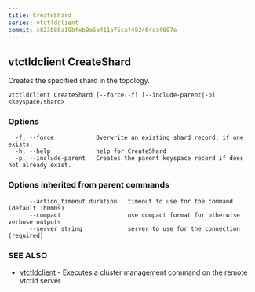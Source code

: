 ```yaml
---
title: CreateShard
series: vtctldclient
commit: c823b86a19bfeb9a6a411a75caf492464caf697e
---
```

## vtctldclient CreateShard

Creates the specified shard in the topology.

```
vtctldclient CreateShard [--force|-f] [--include-parent|-p] <keyspace/shard>
```

### Options

```
  -f, --force            Overwrite an existing shard record, if one exists.
  -h, --help             help for CreateShard
  -p, --include-parent   Creates the parent keyspace record if does not already exist.
```

### Options inherited from parent commands

```
      --action_timeout duration   timeout to use for the command (default 1h0m0s)
      --compact                   use compact format for otherwise verbose outputs
      --server string             server to use for the connection (required)
```

### SEE ALSO

* [vtctldclient](../)	 - Executes a cluster management command on the remote vtctld server.

